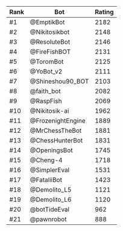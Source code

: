 Rank|Bot|Rating
---|---|---
#1|@EmptikBot|2182
#2|@Nikitosikbot|2148
#3|@ResoluteBot|2146
#4|@FireFishBOT|2131
#5|@ToromBot|2125
#6|@YoBot_v2|2111
#7|@Shineshou90_BOT|2103
#8|@faith_bot|2082
#9|@RaspFish|2069
#10|@Nikitosik-ai|1962
#11|@FrozenightEngine|1889
#12|@MrChessTheBot|1881
#13|@ChessHunterBot|1831
#14|@OpeningsBot|1745
#15|@Cheng-4|1718
#16|@SimplerEval|1531
#17|@FataliiBot|1423
#18|@Demolito_L5|1121
#19|@Demolito_L6|1120
#20|@botTideEval|962
#21|@pawnrobot|888

